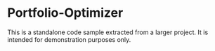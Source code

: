 # Portfolio-Optimizer
This is a standalone code sample extracted from a larger project. It is intended for demonstration purposes only.
